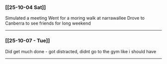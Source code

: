 ### [[25-10-04 Sat]]

Simulated a meeting
Went for a moring walk at narrawallee
Drove to Canberra to see friends for long weekend

---

### [[25-10-07 - Tue]]

Did get much done - got distracted, didnt go to the gym like i should have

---
